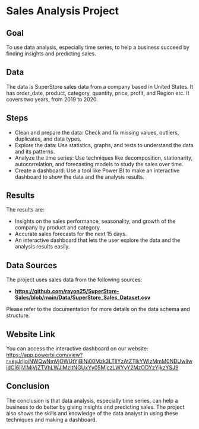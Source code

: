 # Sales Analysis Project

## Goal
To use data analysis, especially time series, to help a business succeed by finding insights and predicting sales.

## Data
The data is SuperStore sales data from a company based in United States. It has order_date, product, category, quantity, price, profit, and Region etc. It covers two years, from 2019 to 2020.

## Steps
- Clean and prepare the data: Check and fix missing values, outliers, duplicates, and data types.
- Explore the data: Use statistics, graphs, and tests to understand the data and its patterns.
- Analyze the time series: Use techniques like decomposition, stationarity, autocorrelation, and forecasting models to study the sales over time.
- Create a dashboard: Use a tool like Power BI to make an interactive dashboard to show the data and the analysis results.

## Results
The results are:

- Insights on the sales performance, seasonality, and growth of the company by product and category.
- Accurate sales forecasts for the next 15 days.
- An interactive dashboard that lets the user explore the data and the analysis results easily.

## Data Sources

The project uses sales data from the following sources:
- **https://github.com/rayon25/SuperStore-Sales/blob/main/Data/SuperStore_Sales_Dataset.csv**

Please refer to the documentation for more details on the data schema and structure.

## Website Link

You can access the interactive dashboard on our website: https://app.powerbi.com/view?r=eyJrIjoiNWQwNmVjOWUtYjBlNi00Mzk3LTllYzAtZTlkYWIzMmM0NDUwIiwidCI6IjVlMjVjZTVhLWJlMzItNGUxYy05MjczLWYyY2MzODYzYjkzYSJ9

## Conclusion
The conclusion is that data analysis, especially time series, can help a business to do better by giving insights and predicting sales. The project also shows the skills and knowledge of the data analyst in using these techniques and making a dashboard.
